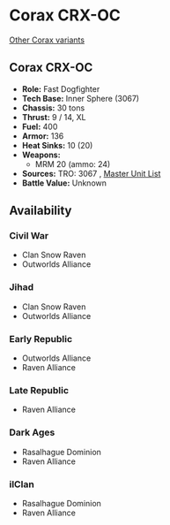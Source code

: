 # Corax CRX-OC 

[Other Corax variants](../corax.md) 

## Corax CRX-OC 

- **Role:** Fast Dogfighter 
- **Tech Base:** Inner Sphere (3067) 
- **Chassis:** 30 tons 
- **Thrust:** 9 / 14, XL 
- **Fuel:** 400 
- **Armor:** 136 
- **Heat Sinks:** 10 (20) 
- **Weapons:** 
  - MRM 20 (ammo: 24) 
- **Sources:** TRO: 3067 , [Master Unit List](http://masterunitlist.info/Unit/Details/3999) 
- **Battle Value:** Unknown 

## Availability 

### Civil War 

- Clan Snow Raven 
- Outworlds Alliance 

### Jihad 

- Clan Snow Raven 
- Outworlds Alliance 

### Early Republic 

- Outworlds Alliance 
- Raven Alliance 

### Late Republic 

- Raven Alliance 

### Dark Ages 

- Rasalhague Dominion 
- Raven Alliance 

### ilClan 

- Rasalhague Dominion 
- Raven Alliance 

